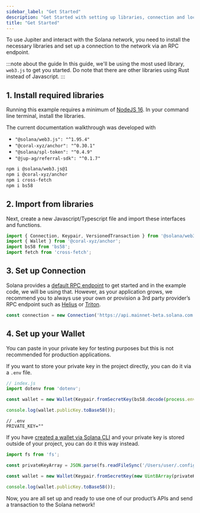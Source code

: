 ```yaml
---
sidebar_label: "Get Started"
description: "Get Started with setting up libraries, connection and local wallet to build with Jupiter API."
title: "Get Started"
---
```


<head>
    <title>Get Started</title>
    <meta name="twitter:card" content="summary" />
</head>

To use Jupiter and interact with the Solana network, you need to install the necessary libraries and set up a connection to the network via an RPC endpoint.

:::note about the guide
In this guide, we'll be using the most used library, `web3.js` to get you started. Do note that there are other libraries using Rust instead of Javascript.
:::

## 1. Install required libraries

Running this example requires a minimum of [NodeJS 16](https://nodejs.org/en/). In your command line terminal, install the libraries.

The current documentation walkthrough was developed with
- `"@solana/web3.js": "^1.95.4"`
- `"@coral-xyz/anchor": "^0.30.1"`
- `"@solana/spl-token": "^0.4.9"`
- `"@jup-ag/referral-sdk": "^0.1.7"`

```bash
npm i @solana/web3.js@1
npm i @coral-xyz/anchor
npm i cross-fetch
npm i bs58
```

## 2. Import from libraries

Next, create a new Javascript/Typescript file and import these interfaces and functions.

```jsx
import { Connection, Keypair, VersionedTransaction } from '@solana/web3.js';
import { Wallet } from '@coral-xyz/anchor';
import bs58 from 'bs58';
import fetch from 'cross-fetch';
```

## 3. Set up Connection

Solana provides a [default RPC endpoint](https://solana.com/docs/core/clusters) to get started and in the example code, we will be using that. However, as your application grows, we recommend you to always use your own or provision a 3rd party provider’s RPC endpoint such as [Helius](https://helius.dev/) or [Triton](https://triton.one/).

```jsx
const connection = new Connection('https://api.mainnet-beta.solana.com');
```

## 4. Set up your Wallet

You can paste in your private key for testing purposes but this is not recommended for production applications.

If you want to store your private key in the project directly, you can do it via a `.env` file.

```jsx
// index.js
import dotenv from 'dotenv';

const wallet = new Wallet(Keypair.fromSecretKey(bs58.decode(process.env.PRIVATE_KEY || '')));

console.log(wallet.publicKey.toBase58());
```

```
// .env
PRIVATE_KEY=""
```

If you have [created a wallet via Solana CLI](https://solana.com/docs/intro/installation#solana-cli-basics) and your private key is stored outside of your project, you can do it this way instead.

```jsx
import fs from 'fs';

const privateKeyArray = JSON.parse(fs.readFileSync('/Users/user/.config/solana/id.json', 'utf8').trim());

const wallet = new Wallet(Keypair.fromSecretKey(new Uint8Array(privateKeyArray)));

console.log(wallet.publicKey.toBase58());
```

Now, you are all set up and ready to use one of our product’s APIs and send a transaction to the Solana network!

